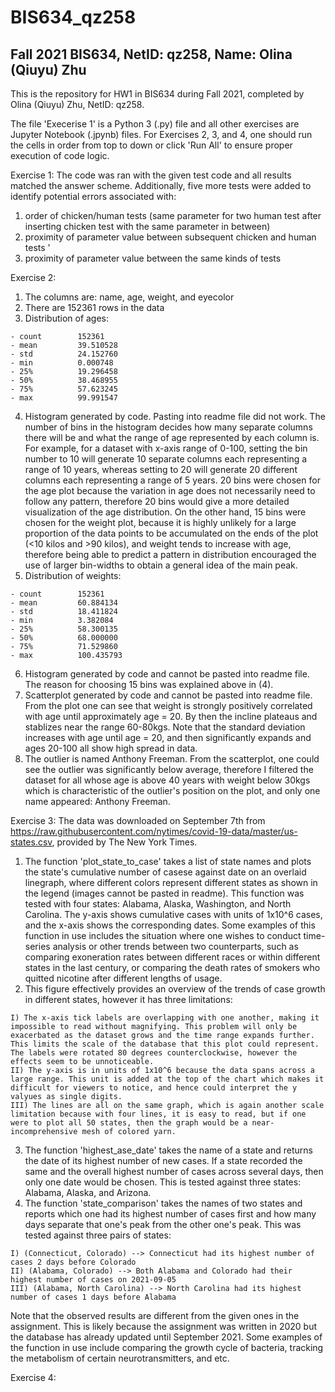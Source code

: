 # BIS634_qz258
## Fall 2021 BIS634, NetID: qz258, Name: Olina (Qiuyu) Zhu 

This is the repository for HW1 in BIS634 during Fall 2021, completed by Olina (Qiuyu) Zhu, NetID: qz258. 

The file 'Execerise 1' is a Python 3 (.py) file and all other exercises are Jupyter Notebook (.jpynb) files. For Exercises 2, 3, and 4, one should run the cells in order from top to down or click 'Run All' to ensure proper execution of code logic. 

Exercise 1: 
The code was ran with the given test code and all results matched the answer scheme. Additionally, five more tests were added to identify potential errors associated with: 
  1) order of chicken/human tests (same parameter for two human test after inserting chicken test with the same parameter in between) 
  2) proximity of parameter value between subsequent chicken and human tests '
  3) proximity of parameter value between the same kinds of tests 


Exercise 2: 
  1) The columns are: name, age, weight, and eyecolor 
  2) There are 152361 rows in the data 
  3) Distribution of ages: 

    - count        152361 
    - mean         39.510528 
    - std          24.152760 
    - min          0.000748 
    - 25%          19.296458 
    - 50%          38.468955 
    - 75%          57.623245 
    - max          99.991547 
  4) Histogram generated by code. Pasting into readme file did not work. The number of bins in the histogram decides how many separate columns there will be and what the range of age represented by each column is. For example, for a dataset with x-axis range of 0-100, setting the bin number to 10 will generate 10 separate columns each representing a range of 10 years, whereas setting to 20 will generate 20 different columns each representing a range of 5 years. 20 bins were chosen for the age plot because the variation in age does not necessarily need to follow any pattern, therefore 20 bins would give a more detailed visualization of the age distribution. On the other hand, 15 bins were chosen for the weight plot, because it is highly unlikely for a large proportion of the data points to be accumulated on the ends of the plot (<10 kilos and >90 kilos), and weight tends to increase with age, therefore being able to predict a pattern in distribution encouraged the use of larger bin-widths to obtain a general idea of the main peak. 
  5) Distribution of weights: 

    - count        152361 
    - mean         60.884134 
    - std          18.411824 
    - min          3.382084 
    - 25%          58.300135 
    - 50%          68.000000 
    - 75%          71.529860 
    - max          100.435793 
  6) Histogram generated by code and cannot be pasted into readme file. The reason for choosing 15 bins was explained above in (4). 
  7) Scatterplot generated by code and cannot be pasted into readme file. From the plot one can see that weight is strongly positively correlated with age until approximately age = 20. By then the incline plateaus and stablizes near the range 60-80kgs. Note that the standard deviation increases with age until age = 20, and then significantly expands and ages 20-100 all show high spread in data. 
  8) The outlier is named Anthony Freeman. From the scatterplot, one could see the outlier was significantly below average, therefore I filtered the dataset for all whose age is above 40 years with weight below 30kgs which is characteristic of the outlier's position on the plot, and only one name appeared: Anthony Freeman. 


Exercise 3: 
The data was downloaded on September 7th from https://raw.githubusercontent.com/nytimes/covid-19-data/master/us-states.csv, provided by The New York Times. 
  1) The function 'plot_state_to_case' takes a list of state names and plots the state's cumulative number of casese against date on an overlaid linegraph, where different colors represent different states as shown in the legend (images cannot be pasted in readme). This function was tested with four states: Alabama, Alaska, Washington, and North Carolina. The y-axis shows cumulative cases with units of 1x10^6 cases, and the x-axis shows the corresponding dates. Some examples of this function in use includes the situation where one wishes to conduct time-series analysis or other trends between two counterparts, such as comparing exoneration rates between different races or within different states in the last century, or comparing the death rates of smokers who quitted nicotine after different lengths of usage. 
  2) This figure effectively provides an overview of the trends of case growth in different states, however it has three limitations: 

    I) The x-axis tick labels are overlapping with one another, making it impossible to read without magnifying. This problem will only be exacerbated as the dataset grows and the time range expands further. This limits the scale of the database that this plot could represent. The labels were rotated 80 degrees counterclockwise, however the effects seem to be unnoticeable. 
    II) The y-axis is in units of 1x10^6 because the data spans across a large range. This unit is added at the top of the chart which makes it difficult for viewers to notice, and hence could interpret the y valyues as single digits. 
    III) The lines are all on the same graph, which is again another scale limitation because with four lines, it is easy to read, but if one were to plot all 50 states, then the graph would be a near-incomprehensive mesh of colored yarn. 
  3) The function 'highest_ase_date' takes the name of a state and returns the date of its highest number of new cases. If a state recorded the same and the overall highest number of cases across several days, then only one date would be chosen. This is tested against three states: Alabama, Alaska, and Arizona. 
  4) The function 'state_comparison' takes the names of two states and reports which one had its highest number of cases first and how many days separate that one's peak from the other one's peak. This was tested against three pairs of states: 
 
    I) (Connecticut, Colorado) --> Connecticut had its highest number of cases 2 days before Colorado 
    II) (Alabama, Colorado) --> Both Alabama and Colorado had their highest number of cases on 2021-09-05 
    III) (Alabama, North Carolina) --> North Carolina had its highest number of cases 1 days before Alabama 
  Note that the observed results are different from the given ones in the assignment. This is likely because the assignment was written in 2020 but the database has already updated until September 2021. Some examples of the function in use include comparing the growth cycle of bacteria, tracking the metabolism of certain neurotransmitters, and etc. 


Exercise 4: 
